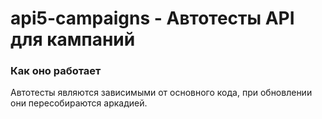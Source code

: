 # api5-campaigns - Автотесты API для кампаний

### Как оно работает

Автотесты являются зависимыми от основного кода, при обновлении они пересобираются аркадией.
